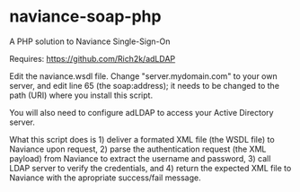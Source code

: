 # naviance-soap-php
A PHP solution to Naviance Single-Sign-On

Requires: https://github.com/Rich2k/adLDAP

Edit the naviance.wsdl file.  Change "server.mydomain.com" to your own server, and edit line 65 (the soap:address); it needs to be changed to the path (URI) where you install this script.

You will also need to configure adLDAP to access your Active Directory server.

What this script does is 1) deliver a formated XML file (the WSDL file) to Naviance upon request, 2) parse the authentication request (the XML payload) from Naviance to extract the username and password, 3) call LDAP server to verify the credentials, and 4) return the expected XML file to Naviance with the apropriate success/fail message.

